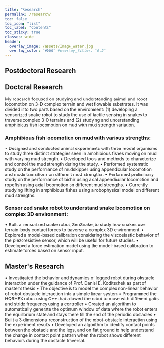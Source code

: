 ```yaml
---
title: "Research"
permalink: /research/
toc: false
toc_icon: "list"
toc_label: "Contents"
toc_sticky: true
classes: wide
header:
  overlay_image: /assets/Image_water.jpg
  overlay_color: "#000" #overlay_filter: "0.5"
---
```


## Postdoctoral Research

## Doctoral Research
My research focused on studying and understanding animal and robot locomotion on 3-D complex terrain and wet flowable substrates. It was divided into two parts based on the environment: (1) developing a sensorized snake robot to study the use of tactile sensing in snakes to traverse complex 3-D terrains and (2) studying and understanding amphibious fish locomotion on mud with mud strength variation.

### Amphibious fish locomotion on mud with various strengths:
• Designed and conducted animal experiments with three model organisms to study three distinct strategies seen in amphibious fishes
moving on mud with varying mud strength.
• Developed tools and methods to characterize and control the mud strength during the study.
• Performed systematic study on the performance of mudskipper using appendicular locomotion and mode transitions on different mud
strengths.
• Performed preliminary study on the performance of bichir using axial appendicular locomotion and ropefish using axial locomotion
on different mud strengths.
• Currently studying lifting in amphibious fishes using a robophysical model on different mud strengths.

### Sensorized snake robot to understand snake locomotion on complex 3D environment:
• Built a sensorized snake robot, SenSnake, to study how snakes use terrain-body contact forces to traverse a complex 3D environment.
• Explored a model-based calibration considering the viscoelastic behavior of the piezoresistive sensor, which will be useful for future
studies.
• Developed a force estimation model using the model-based calibration to estimate forces based on sensor input.

## Master's Research
• Investigated the behavior and dynamics of legged robot during obstacle interaction under the guidance of Prof. Daniel E. Koditschek as part of master’s thesis
• The objective is to model the complex non-linear behavior of robot-obstacle interaction into a simple linear system
• Programmed the HQRHEX robot using C++ that allowed the robot to move with different gaits and stride frequency using a controller
• Created an algorithm to automatically generate the optimum window of data where the robot enters the equilibrium state and stays there till the end of the periodic obstacles
• Built a 3-dimensional reconstruction of the robot-obstacle interaction using the experiment results
• Developed an algorithm to identify contact points between the obstacle and the legs, and on flat ground to help understand the change in contact point pattern when the robot shows different behaviors during the obstacle traversal.

